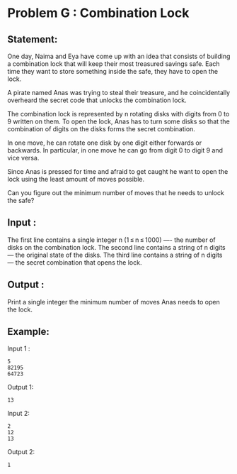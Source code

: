 # Problem G : Combination Lock

## Statement: 
One day, Naima and Eya have come up with an idea that consists of building a combination lock that will keep their most treasured savings safe. Each time they want to store something inside the safe, they have to open the lock.

A pirate named Anas was trying to steal their treasure, and he coincidentally overheard the secret code that unlocks the combination lock.

The combination lock is represented by n rotating disks with digits from 0 to 9 written on them. To open the lock, Anas has to turn some disks so that the combination of digits on the disks forms the secret combination.
 
In one move, he can rotate one disk by one digit either forwards or backwards. In particular, in one move he can go from digit 0 to digit 9 and vice versa.

Since Anas is pressed for time and afraid to get caught he want to open the lock using the least amount of moves possible.

Can you figure out the minimum number of moves that he needs to unlock the safe?
## Input :
The first line contains a single integer n (1 ≤ n ≤ 1000) —- the number of disks on the combination lock.
The second line contains a string of n digits — the original state of the disks.
The third line contains a string of n digits — the secret combination that opens the lock.


## Output :
Print a single integer the minimum number of moves Anas needs to open the lock.

## Example:
Input 1 :  

```
5
82195
64723   
```

Output 1:  

```
13   
```

Input 2:  

```
2
12
13
```

Output 2:  

```
1  
```

